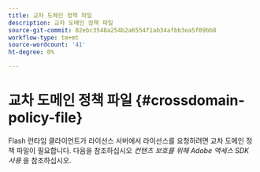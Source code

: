 ```yaml
---
title: 교차 도메인 정책 파일
description: 교차 도메인 정책 파일
source-git-commit: 02ebc3548a254b2a6554f1ab34afbb3ea5f09bb8
workflow-type: tm+mt
source-wordcount: '41'
ht-degree: 0%

---
```


# 교차 도메인 정책 파일 {#crossdomain-policy-file}

Flash 런타임 클라이언트가 라이선스 서버에서 라이선스를 요청하려면 교차 도메인 정책 파일이 필요합니다. 다음을 참조하십시오 *컨텐츠 보호를 위해 Adobe 액세스 SDK 사용* 을 참조하십시오.
